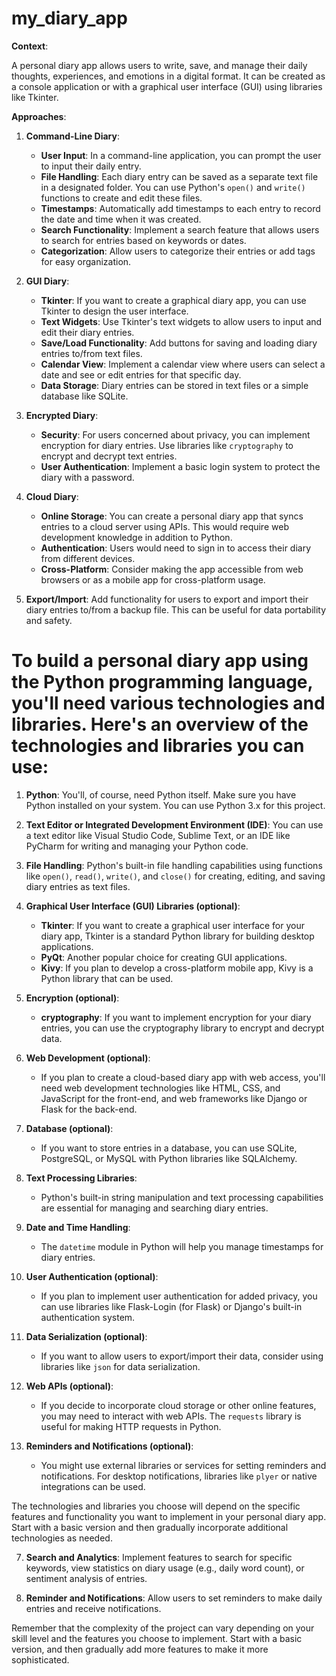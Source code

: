 # my_diary_app

**Context**:

A personal diary app allows users to write, save, and manage their daily thoughts, experiences, and emotions in a digital format. It can be created as a console application or with a graphical user interface (GUI) using libraries like Tkinter.

**Approaches**:

1. **Command-Line Diary**:
   - **User Input**: In a command-line application, you can prompt the user to input their daily entry.
   - **File Handling**: Each diary entry can be saved as a separate text file in a designated folder. You can use Python's `open()` and `write()` functions to create and edit these files.
   - **Timestamps**: Automatically add timestamps to each entry to record the date and time when it was created.
   - **Search Functionality**: Implement a search feature that allows users to search for entries based on keywords or dates.
   - **Categorization**: Allow users to categorize their entries or add tags for easy organization.

2. **GUI Diary**:
   - **Tkinter**: If you want to create a graphical diary app, you can use Tkinter to design the user interface.
   - **Text Widgets**: Use Tkinter's text widgets to allow users to input and edit their diary entries.
   - **Save/Load Functionality**: Add buttons for saving and loading diary entries to/from text files.
   - **Calendar View**: Implement a calendar view where users can select a date and see or edit entries for that specific day.
   - **Data Storage**: Diary entries can be stored in text files or a simple database like SQLite.

3. **Encrypted Diary**:
   - **Security**: For users concerned about privacy, you can implement encryption for diary entries. Use libraries like `cryptography` to encrypt and decrypt text entries.
   - **User Authentication**: Implement a basic login system to protect the diary with a password.

4. **Cloud Diary**:
   - **Online Storage**: You can create a personal diary app that syncs entries to a cloud server using APIs. This would require web development knowledge in addition to Python.
   - **Authentication**: Users would need to sign in to access their diary from different devices.
   - **Cross-Platform**: Consider making the app accessible from web browsers or as a mobile app for cross-platform usage.

5. **Export/Import**: Add functionality for users to export and import their diary entries to/from a backup file. This can be useful for data portability and safety.

# To build a personal diary app using the Python programming language, you'll need various technologies and libraries. Here's an overview of the technologies and libraries you can use:

1. **Python**: You'll, of course, need Python itself. Make sure you have Python installed on your system. You can use Python 3.x for this project.

2. **Text Editor or Integrated Development Environment (IDE)**: You can use a text editor like Visual Studio Code, Sublime Text, or an IDE like PyCharm for writing and managing your Python code.

3. **File Handling**: Python's built-in file handling capabilities using functions like `open()`, `read()`, `write()`, and `close()` for creating, editing, and saving diary entries as text files.

4. **Graphical User Interface (GUI) Libraries (optional)**:
   - **Tkinter**: If you want to create a graphical user interface for your diary app, Tkinter is a standard Python library for building desktop applications.
   - **PyQt**: Another popular choice for creating GUI applications.
   - **Kivy**: If you plan to develop a cross-platform mobile app, Kivy is a Python library that can be used.

5. **Encryption (optional)**:
   - **cryptography**: If you want to implement encryption for your diary entries, you can use the cryptography library to encrypt and decrypt data.

6. **Web Development (optional)**:
   - If you plan to create a cloud-based diary app with web access, you'll need web development technologies like HTML, CSS, and JavaScript for the front-end, and web frameworks like Django or Flask for the back-end.

7. **Database (optional)**:
   - If you want to store entries in a database, you can use SQLite, PostgreSQL, or MySQL with Python libraries like SQLAlchemy.

8. **Text Processing Libraries**:
   - Python's built-in string manipulation and text processing capabilities are essential for managing and searching diary entries.

9. **Date and Time Handling**:
   - The `datetime` module in Python will help you manage timestamps for diary entries.

10. **User Authentication (optional)**:
    - If you plan to implement user authentication for added privacy, you can use libraries like Flask-Login (for Flask) or Django's built-in authentication system.

11. **Data Serialization (optional)**:
    - If you want to allow users to export/import their data, consider using libraries like `json` for data serialization.

12. **Web APIs (optional)**:
    - If you decide to incorporate cloud storage or other online features, you may need to interact with web APIs. The `requests` library is useful for making HTTP requests in Python.

13. **Reminders and Notifications (optional)**:
    - You might use external libraries or services for setting reminders and notifications. For desktop notifications, libraries like `plyer` or native integrations can be used.

The technologies and libraries you choose will depend on the specific features and functionality you want to implement in your personal diary app. Start with a basic version and then gradually incorporate additional technologies as needed.

7. **Search and Analytics**: Implement features to search for specific keywords, view statistics on diary usage (e.g., daily word count), or sentiment analysis of entries.

8. **Reminder and Notifications**: Allow users to set reminders to make daily entries and receive notifications.

Remember that the complexity of the project can vary depending on your skill level and the features you choose to implement. Start with a basic version, and then gradually add more features to make it more sophisticated.
